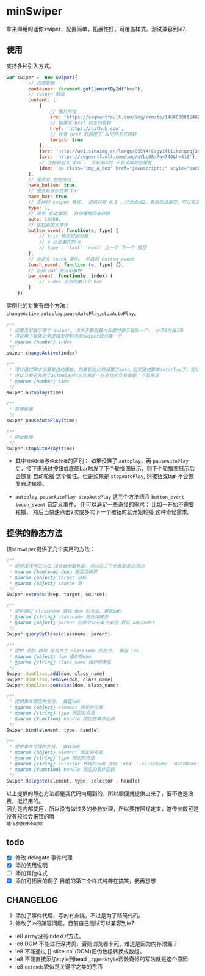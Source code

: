 # minSwiper

拿来即用的迷你swiper，配置简单，拓展性好，可覆盖样式。测试兼容到ie7.

## 使用
支持多种引入方式。  
```javascript
var swiper =  new Swiper({
        // 页面容器
        container: document.getElementById("box"),
        // swiper 数组
        content: [
            {
                // 图片地址
                src: 'https://segmentfault.com/img/remote/1460000015482456', 
                // 如果写 href 则支持跳转
                href: 'https://github.com', 
                // 在有 href 的前提下 以何种方式跳转
                target: true
            }, 
            {src: 'http://ww1.sinaimg.cn/large/005Y4rCogy1ft1ikzcqzqj30ka0et77a.jpg'}, 
            {src: 'https://segmentfault.com/img/bVbc08a?w=740&h=416'},
            // 支持自定义 dom ， 当有dom时 不会读取其他属性
            {dom: '<a class="img_a_box" href="javascript:;" style="background-image:url(http://ww1.sinaimg.cn/large/005Y4rCogy1ft1ikzcqzqj30ka0et77a.jpg)"></a>'}
        ],
        // 是否有 左右按钮
        have_button: true,
        // 是否有底部控制 bar
        have_bar: true,
        // 支持的 swiper 样式， 目前只有 0,1 。计划添加2。其他的话是空，可以自定义样式。默认是1
        type: 1,
        // 是否 自动播放， 自动播放的毫秒数
        auto: 10000,
        // 按钮自定义事件
        button_event: function(e, type) {
            // this 指向实例对象
            // e 点击事件的 e
            // type : 'last' 'next' 上一个 下一个 按钮
        },
        // 自定义 touch 事件。 参数同 button_event
        touch_event: function (e, type) {},
        // 底部 bar 的点击事件
        bar_event: function(e, index) {
            // index 点击的第几个 bar
        }
    })
```
实例化的对象有四个方法： `changeActive`,`autoplay`,`pauseAutoPlay`,`stopAutoPlay`。   
```javascript
/**
 * 设置当前展示哪个 swiper, 当大于数组最大长度时展示最后一个， 小于0时展示0
 * 可以用于具体业务逻辑来控制当前swiper显示哪一个
 * @param {number} index 
 */
swiper.changeActive(index)

/**
 * 可以通过脚本设置来自动播放。如果初始化时设置了auto,后又通过脚本autoplay了，则以autoplay的时间为准
 * 可以节和另外两个autoplay的方法满足一些奇怪的业务需要，下面再说
 * @param {number} time 
 */
swiper.autoplay(time)

/**
 * 暂停轮播
 */
swiper.pauseAutoPlay(time)

/**
 * 停止轮播
 */
swiper.stopAutoPlay(time)
```
- 其中`暂停轮播`与`停止轮播`的区别： 如果设置了 `autoplay`，再 `pauseAutoPlay` 后，接下来通过按钮或底部bar触发了下个轮播图展示，则下个轮播图展示后会恢复 自动轮播 这个属性。但是如果是 `stopAutoPlay`, 则按钮或bar 不会恢复自动轮播。   

- `autoplay pauseAutoPlay stopAutoPlay` 这三个方法结合 `button_event touch_event` 自定义事件， 用可以满足一些奇怪的需求： 比如一开始不需要轮播， 然后当快速点击2次或多次下一个按钮时就开始轮播 这种奇怪需求。

## 提供的静态方法
该`minSwiper`提供了几个实用的方法：
```javascript
/**
 * 提供深浅拷贝方法 没有做参数判断，所以这三个参数都是必须的
 * @param {boolean} deep 是否深拷贝
 * @param {object} target 目标
 * @param {object} source 源
 */
Swiper.extends(deep, target, source);

/**
 * 提供通过 classname 查找 dom 的方法，兼容ie6. 
 * @param {string} classname 是否深拷贝
 * @param {object} parent 在哪个父元素下查找 默认 document
 */
Swiper.queryByClass(classname, parent)
 
/**
 * 提供 添加 移除 是否存在 classname 的方法， 兼容 ie6
 * @param {object} dom 操作的dom
 * @param {string} class_name 操作的类名
 */
Swiper.domClass.add(dom, class_name)
Swiper.domClass.remove(dom, class_name)
Swiper.domClass.contains(dom, class_name)

/**
 * 提供事件绑定的方法， 兼容ie6
 * @param {object} element 绑定的元素
 * @param {string} type 绑定的方法
 * @param {function} handle 绑定的事件回调
 */
Swiper.bind(element, type, handle)

/**
 * 提供事件代理的方法， 兼容ie6 
 * @param {object} element 绑定的元素
 * @param {string} type 绑定的方法
 * @param {string} selector 代理的元素 支持 '#id' '.classname' 'nodeName' 
 * @param {function} handle 绑定的事件回调
 */
Swiper.delegate(element, type, selector , handle)

```
以上提供的静态方法都是我代码内用到的，所以顺便就提供出来了，要不也是浪费，挺好用的。  
因为是内部使用，所以没有做过多的参数处理，所以要按照规定来，瞎传参数可是没有校验会报错的哦  
`瞎传参数并不可取`   

## todo
- [x] 修改 delegate 事件代理
- [x] 添加使用说明
- [ ] 添加其他样式
- [x] 添加可拓展的例子
目前的第三个样式纯粹在搞笑，我再想想

## CHANGELOG
1. 添加了事件代理，写的有点绕，不过是为了精简代码。
2. 修改了ie的兼容问题，目前自己测试可以兼容到ie7
 - ie8 array没有indexOf方法。
 - ie8 DOM 不能进行深拷贝，否则浏览器卡死，难道是因为内存泄漏？
 - ie8 不能通过 [].slice.call(DOM)把伪数组转换成数组。
 - ie8 不能直接添加style到head `_appenStyle`函数奇怪的写法就是这个原因
 - ie8 `extends`貌似是关键字之类的东西


